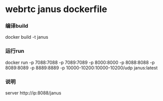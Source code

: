 # webrtc janus dockerfile

### 编译build
docker build -t janus


### 运行run
docker run -p 7088:7088 -p 7089:7089 -p 8000:8000 -p 8088:8088 -p 8089:8089 -p 8889:8889 -p 10000-10200:10000-10200/udp janus:latest

### 说明
server http://ip:8088/janus
